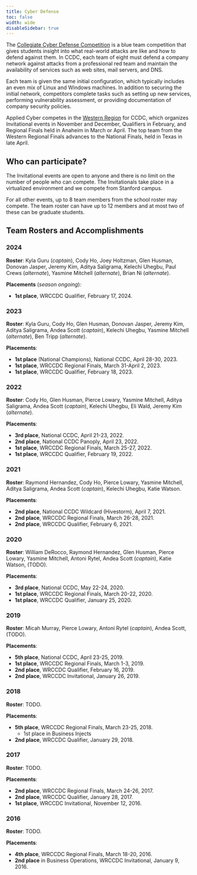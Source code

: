 ```yaml
---
title: Cyber Defense
toc: false
width: wide
disableSidebar: true
---
```


The [Collegiate Cyber Defense Competition](https://nationalccdc.org) is a blue team competition that gives students insight into what real-world attacks are like and how to defend against them. In CCDC, each team of eight must defend a company network against attacks from a professional red team and maintain the availability of services such as web sites, mail servers, and DNS.

Each team is given the same initial configuration, which typically includes an even mix of Linux and Windows machines. In addition to securing the initial network, competitors complete tasks such as setting up new services, performing vulnerability assessment, or providing documentation of company security policies.

Applied Cyber competes in the [Western Region](https://wrccdc.org) for CCDC, which organizes Invitational events in November and December, Qualifiers in February, and Regional Finals held in Anaheim in March or April. The top team from the Western Regional Finals advances to the National Finals, held in Texas in late April.

## Who can participate?

The Invitational events are open to anyone and there is no limit on the number of people who can compete. The Invitationals take place in a virtualized environment and we compete from Stanford campus.

For all other events, up to 8 team members from the school roster may compete. The team roster can have up to 12 members and at most two of these can be graduate students.

## Team Rosters and Accomplishments

### 2024

**Roster**: Kyla Guru (*captain*), Cody Ho, Joey Holtzman, Glen Husman, Donovan Jasper, Jeremy Kim, Aditya Saligrama, Kelechi Uhegbu, Paul Crews (*alternate*), Yasmine Mitchell (*alternate*), Brian Ni (*alternate*).

**Placements** (*season ongoing*):
* **1st place**, WRCCDC Qualifier, February 17, 2024.

### 2023

**Roster**: Kyla Guru, Cody Ho, Glen Husman, Donovan Jasper, Jeremy Kim, Aditya Saligrama, Andea Scott (*captain*), Kelechi Uhegbu, Yasmine Mitchell (*alternate*), Ben Tripp (*alternate*).

**Placements**:
* **1st place** (National Champions), National CCDC, April 28-30, 2023.
* **1st place**, WRCCDC Regional Finals, March 31-April 2, 2023.
* **1st place**, WRCCDC Qualifier, February 18, 2023.

### 2022

**Roster**: Cody Ho, Glen Husman, Pierce Lowary, Yasmine Mitchell, Aditya Saligrama, Andea Scott (*captain*), Kelechi Uhegbu, Eli Wald, Jeremy Kim (*alternate*).

**Placements**:
* **3rd place**, National CCDC, April 21-23, 2022.
* **2nd place**, National CCDC Panoply, April 23, 2022.
* **1st place**, WRCCDC Regional Finals, March 25-27, 2022.
* **1st place**, WRCCDC Qualifier, February 19, 2022.

### 2021

**Roster**: Raymond Hernandez, Cody Ho, Pierce Lowary, Yasmine Mitchell, Aditya Saligrama, Andea Scott (*captain*), Kelechi Uhegbu, Katie Watson.

**Placements**:
* **2nd place**, National CCDC Wildcard (Hivestorm), April 7, 2021.
* **2nd place**, WRCCDC Regional Finals, March 26-28, 2021.
* **2nd place**, WRCCDC Qualifier, February 6, 2021.

### 2020

**Roster**: William DeRocco, Raymond Hernandez, Glen Husman, Pierce Lowary, Yasmine Mitchell, Antoni Rytel, Andea Scott (*captain*), Katie Watson, (TODO).

**Placements**:
* **3rd place**, National CCDC, May 22-24, 2020.
* **1st place**, WRCCDC Regional Finals, March 20-22, 2020.
* **1st place**, WRCCDC Qualifier, January 25, 2020.

### 2019

**Roster**: Micah Murray, Pierce Lowary, Antoni Rytel (*captain*), Andea Scott, (TODO).

**Placements**:
* **5th place**, National CCDC, April 23-25, 2019.
* **1st place**, WRCCDC Regional Finals, March 1-3, 2019.
* **2nd place**, WRCCDC Qualifier, February 16, 2019.
* **2nd place**, WRCCDC Invitational, January 26, 2019.

### 2018

**Roster**: TODO.

**Placements**:
* **5th place**, WRCCDC Regional Finals, March 23-25, 2018.
    - 1st place in Business Injects
* **2nd place**, WRCCDC Qualifier, January 29, 2018.

### 2017

**Roster**: TODO.

**Placements**:
* **2nd place**, WRCCDC Regional Finals, March 24-26, 2017.
* **2nd place**, WRCCDC Qualifier, January 28, 2017.
* **1st place**, WRCCDC Invitational, November 12, 2016.

### 2016

**Roster**: TODO.

**Placements**:
* **4th place**, WRCCDC Regional Finals, March 18-20, 2016.
* **2nd place** in Business Operations, WRCCDC Invitational, January 9, 2016.